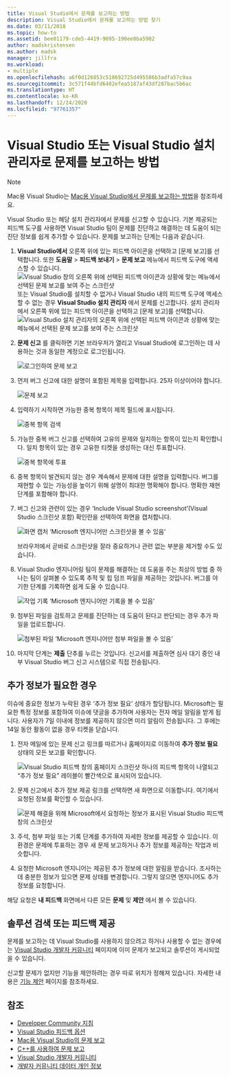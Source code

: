 ```yaml
---
title: Visual Studio에서 문제를 보고하는 방법
description: Visual Studio에서 문제를 보고하는 방법 찾기
ms.date: 03/11/2018
ms.topic: how-to
ms.assetid: bee01179-cde5-4419-9095-190ee0ba5902
author: madskristensen
ms.author: madsk
manager: jillfra
ms.workload:
- multiple
ms.openlocfilehash: a6f0d126853c518692725d495586b3adfa57c9aa
ms.sourcegitcommit: 3c571f44bfd6402efea5187af43df287bac5b6ac
ms.translationtype: HT
ms.contentlocale: ko-KR
ms.lasthandoff: 12/24/2020
ms.locfileid: "97761357"
---
```

# <a name="how-to-report-a-problem-with-visual-studio-or-visual-studio-installer"></a>Visual Studio 또는 Visual Studio 설치 관리자로 문제를 보고하는 방법

> [!NOTE]
> Mac용 Visual Studio는 [Mac용 Visual Studio에서 문제를 보고하는 방법](/visualstudio/mac/report-a-problem)을 참조하세요.

Visual Studio 또는 해당 설치 관리자에서 문제를 신고할 수 있습니다. 기본 제공되는 피드백 도구를 사용하면 Visual Studio 팀이 문제를 진단하고 해결하는 데 도움이 되는 진단 정보를 쉽게 추가할 수 있습니다. 문제를 보고하는 단계는 다음과 같습니다.

1. **Visual Studio에서** 오른쪽 위에 있는 피드백 아이콘을 선택하고 [문제 보고]를 선택합니다. 또한 **도움말** > **피드백 보내기** > **문제 보고** 메뉴에서 피드백 도구에 액세스할 수 있습니다.
![Visual Studio 창의 오른쪽 위에 선택된 피드백 아이콘과 상황에 맞는 메뉴에서 선택된 문제 보고를 보여 주는 스크린샷](media/feedback-button.png)
또는 Visual Studio를 설치할 수 없거나 Visual Studio 내의 피드백 도구에 액세스할 수 없는 경우 **Visual Studio 설치 관리자** 에서 문제를 신고합니다.  설치 관리자에서 오른쪽 위에 있는 피드백 아이콘을 선택하고 [문제 보고]를 선택합니다.
![Visual Studio 설치 관리자의 오른쪽 위에 선택된 피드백 아이콘과 상황에 맞는 메뉴에서 선택된 문제 보고를 보여 주는 스크린샷](media/installer.png)

1. **문제 신고** 를 클릭하면 기본 브라우저가 열리고 Visual Studio에 로그인하는 데 사용하는 것과 동일한 계정으로 로그인됩니다.

   ![로그인하여 문제 보고](../ide/media/feedback-browser-top.png)

1. 먼저 버그 신고에 대한 설명이 포함된 제목을 입력합니다. 25자 이상이어야 합니다.

    ![문제 보고](../ide/media/feedback-report.png)

1. 입력하기 시작하면 가능한 중복 항목이 제목 필드에 표시됩니다.

    ![중복 항목 검색](../ide/media/feedback-search.png)

1. 가능한 중복 버그 신고를 선택하여 고유의 문제와 일치하는 항목이 있는지 확인합니다. 일치 항목이 있는 경우 고유한 티켓을 생성하는 대신 투표합니다.

    ![중복 항목에 투표](../ide/media/feedback-duplicate.png)

2. 중복 항목이 발견되지 않는 경우 계속해서 문제에 대한 설명을 입력합니다. 버그를 재현할 수 있는 가능성을 높이기 위해 설명이 최대한 명확해야 합니다. 명확한 재현 단계를 포함해야 합니다.

3. 버그 신고와 관련이 있는 경우 ‘Include Visual Studio screenshot’(Visual Studio 스크린샷 포함) 확인란을 선택하여 화면을 캡처합니다.

    ![화면 캡처](../ide/media/feedback-screenshot.png) ‘Microsoft 엔지니어만 스크린샷을 볼 수 있음’

    브라우저에서 곧바로 스크린샷을 잘라 중요하거나 관련 없는 부분을 제거할 수도 있습니다.

4. Visual Studio 엔지니어링 팀이 문제를 해결하는 데 도움을 주는 최상의 방법 중 하나는 팀이 살펴볼 수 있도록 추적 및 힙 덤프 파일을 제공하는 것입니다. 버그를 야기한 단계를 기록하면 쉽게 도울 수 있습니다.

    ![작업 기록](../ide/media/feedback-recording.png) ‘Microsoft 엔지니어만 기록을 볼 수 있음’

5. 첨부된 파일을 검토하고 문제를 진단하는 데 도움이 된다고 판단되는 경우 추가 파일을 업로드합니다.

    ![첨부된 파일](../ide/media/feedback-attachments.png) ‘Microsoft 엔지니어만 첨부 파일을 볼 수 있음’

6. 마지막 단계는 **제출** 단추를 누르는 것입니다. 신고서를 제출하면 심사 대기 중인 내부 Visual Studio 버그 신고 시스템으로 직접 전송됩니다.

## <a name="when-further-information-is-needed"></a>추가 정보가 필요한 경우

이슈에 중요한 정보가 누락된 경우 ‘추가 정보 필요’ 상태가 할당됩니다. Microsoft는 필요한 특정 정보를 포함하여 이슈에 댓글을 추가하며 사용자는 전자 메일 알림을 받게 됩니다. 사용자가 7일 이내에 정보를 제공하지 않으면 미리 알림이 전송됩니다. 그 후에는 14일 동안 활동이 없을 경우 티켓을 닫습니다.

1. 전자 메일에 있는 문제 신고 링크를 따르거나 홈페이지로 이동하여 **추가 정보 필요** 상태의 모든 보고를 확인합니다.

    ![Visual Studio 피드백 창의 홈페이지 스크린샷 하나의 피드백 항목이 나열되고 “추가 정보 필요” 레이블이 빨간색으로 표시되어 있습니다.](../ide/media/feedback-my-feedback.png)

1. 문제 신고에서 추가 정보 제공 링크를 선택하면 새 화면으로 이동합니다. 여기에서 요청된 정보를 확인할 수 있습니다.

   ![문제 해결을 위해 Microsoft에서 요청하는 정보가 표시된 Visual Studio 피드백 창의 스크린샷](../ide/media/feedback-need-more-info.png)

1. 주석, 첨부 파일 또는 기록 단계를 추가하여 자세한 정보를 제공할 수 있습니다. 이 환경은 문제에 투표하는 경우 새 문제 보고하거나 추가 정보를 제공하는 작업과 비슷합니다.

1. 요청한 Microsoft 엔지니어는 제공된 추가 정보에 대한 알림을 받습니다. 조사하는 데 충분한 정보가 있으면 문제 상태를 변경합니다. 그렇지 않으면 엔지니어도 추가 정보를 요청합니다.

해당 요청은 **내 피드백** 화면에서 다른 모든 **문제** 및 **제안** 에서 볼 수 있습니다.

## <a name="search-for-solutions-or-provide-feedback"></a>솔루션 검색 또는 피드백 제공

문제를 보고하는 데 Visual Studio를 사용하지 않으려고 하거나 사용할 수 없는 경우에는 [Visual Studio 개발자 커뮤니티](https://developercommunity2.visualstudio.com/search?space=8) 페이지에 이미 문제가 보고되고 솔루션이 게시되었을 수 있습니다.

신고할 문제가 없지만 기능을 제안하려는 경우 따로 위치가 정해져 있습니다. 자세한 내용은 [기능 제안](https://aka.ms/feedback/suggest?space=8) 페이지를 참조하세요.

## <a name="see-also"></a>참조

* [Developer Community 지침](./developer-community-guidelines.md)
* [Visual Studio 피드백 옵션](../ide/feedback-options.md)
* [Mac용 Visual Studio의 문제 보고](/visualstudio/mac/report-a-problem)
* [C++를 사용하여 문제 보고](/cpp/how-to-report-a-problem-with-the-visual-cpp-toolset)
* [Visual Studio 개발자 커뮤니티](https://aka.ms/feedback/suggest?space=8)
* [개발자 커뮤니티 데이터 개인 정보](developer-community-privacy.md)
